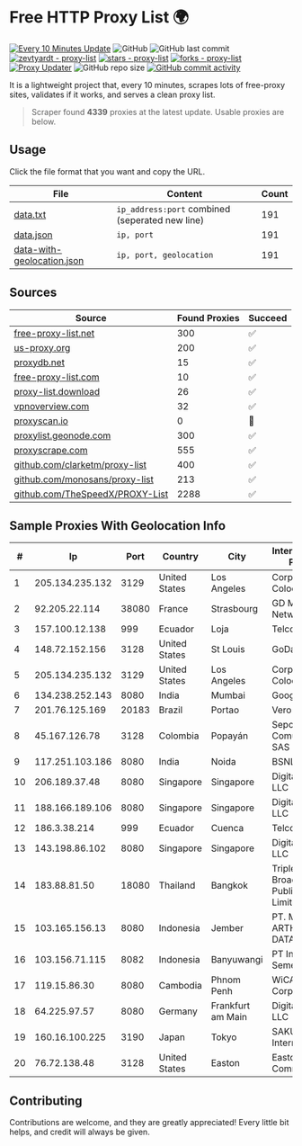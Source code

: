 
# Free HTTP Proxy List 🌍

[![Every 10 Minutes Update](https://github.com/mertguvencli/http-proxy-list/actions/workflows/main.yml/badge.svg?branch=main)](https://github.com/mertguvencli/http-proxy-list/actions/workflows/main.yml)
![GitHub](https://img.shields.io/github/license/mertguvencli/http-proxy-list)
![GitHub last commit](https://img.shields.io/github/last-commit/mertguvencli/http-proxy-list)
[![zevtyardt - proxy-list](https://img.shields.io/static/v1?label=zevtyardt&message=proxy-list&color=blue&logo=github)](https://github.com/zevtyardt/proxy-list "Go to GitHub repo")
[![stars - proxy-list](https://img.shields.io/github/stars/zevtyardt/proxy-list?style=social)](https://github.com/zevtyardt/proxy-list)
[![forks - proxy-list](https://img.shields.io/github/forks/zevtyardt/proxy-list?style=social)](https://github.com/zevtyardt/proxy-list)
[![Proxy Updater](https://github.com/zevtyardt/proxy-list/workflows/Proxy%20Updater/badge.svg)](https://github.com/zevtyardt/proxy-list/actions?query=workflow:"Proxy+Updater")
![GitHub repo size](https://img.shields.io/github/repo-size/zevtyardt/proxy-list)
[![GitHub commit activity](https://img.shields.io/github/commit-activity/m/zevtyardt/proxy-list?logo=commits)](https://github.com/zevtyardt/proxy-list/commits/main)

It is a lightweight project that, every 10 minutes, scrapes lots of free-proxy sites, validates if it works, and serves a clean proxy list.

> Scraper found **4339** proxies at the latest update. Usable proxies are below.

## Usage

Click the file format that you want and copy the URL.

|File|Content|Count|
|----|-------|-----|
|[data.txt](https://raw.githubusercontent.com/mertguvencli/http-proxy-list/main/proxy-list/data.txt)|`ip_address:port` combined (seperated new line)|191|
|[data.json](https://raw.githubusercontent.com/mertguvencli/http-proxy-list/main/proxy-list/data.json)|`ip, port`|191|
|[data-with-geolocation.json](https://raw.githubusercontent.com/mertguvencli/http-proxy-list/main/proxy-list/data-with-geolocation.json)|`ip, port, geolocation`|191|

## Sources

|Source|Found Proxies|Succeed|
|------|-------------|-------|
|[free-proxy-list.net](https://free-proxy-list.net)|300|✅|
|[us-proxy.org](https://www.us-proxy.org)|200|✅|
|[proxydb.net](http://proxydb.net)|15|✅|
|[free-proxy-list.com](https://free-proxy-list.com/?page=&port=&type%5B%5D=http&type%5B%5D=https&up_time=0&search=Search)|10|✅|
|[proxy-list.download](https://www.proxy-list.download/HTTP)|26|✅|
|[vpnoverview.com](https://vpnoverview.com/privacy/anonymous-browsing/free-proxy-servers)|32|✅|
|[proxyscan.io](https://www.proxyscan.io)|0|🚫|
|[proxylist.geonode.com](https://proxylist.geonode.com/api/proxy-list?limit=300&page=1&sort_by=lastChecked&sort_type=desc&protocols=http,https)|300|✅|
|[proxyscrape.com](https://api.proxyscrape.com/v2/?request=displayproxies&protocol=http&timeout=10000&country=all&ssl=all&anonymity=all)|555|✅|
|[github.com/clarketm/proxy-list](https://raw.githubusercontent.com/clarketm/proxy-list/master/proxy-list-raw.txt)|400|✅|
|[github.com/monosans/proxy-list](https://raw.githubusercontent.com/monosans/proxy-list/main/proxies/http.txt)|213|✅|
|[github.com/TheSpeedX/PROXY-List](https://raw.githubusercontent.com/TheSpeedX/PROXY-List/master/http.txt)|2288|✅|


## Sample Proxies With Geolocation Info

|#|Ip|Port|Country|City|Internet Service Provider|
|-|--|----|-------|----|-------------------------|
|1|205.134.235.132|3129|United States|Los Angeles|Corporate Colocation Inc|
|2|92.205.22.114|38080|France|Strasbourg|GD MASS Network|
|3|157.100.12.138|999|Ecuador|Loja|Telconet S.A|
|4|148.72.152.156|3128|United States|St Louis|GoDaddy.com|
|5|205.134.235.132|3129|United States|Los Angeles|Corporate Colocation Inc|
|6|134.238.252.143|8080|India|Mumbai|Google LLC|
|7|201.76.125.169|20183|Brazil|Portao|Vero S.A|
|8|45.167.126.78|3128|Colombia|Popayán|Sepcom Comunicaciones SAS|
|9|117.251.103.186|8080|India|Noida|BSNL Internet|
|10|206.189.37.48|8080|Singapore|Singapore|DigitalOcean, LLC|
|11|188.166.189.106|8080|Singapore|Singapore|DigitalOcean, LLC|
|12|186.3.38.214|999|Ecuador|Cuenca|Telconet S.A|
|13|143.198.86.102|8080|Singapore|Singapore|DigitalOcean, LLC|
|14|183.88.81.50|18080|Thailand|Bangkok|Triple T Broadband Public Company Limited|
|15|103.165.156.13|8080|Indonesia|Jember|PT. MEGA ARTHA LINTAS DATA|
|16|103.156.71.115|8082|Indonesia|Banyuwangi|PT Indo Access Semesta|
|17|119.15.86.30|8080|Cambodia|Phnom Penh|WiCAM Corporation Ltd|
|18|64.225.97.57|8080|Germany|Frankfurt am Main|DigitalOcean, LLC|
|19|160.16.100.225|3190|Japan|Tokyo|SAKURA Internet Inc.|
|20|76.72.138.48|3128|United States|Easton|Easton Utilities Commission|



## Contributing

Contributions are welcome, and they are greatly appreciated! Every
little bit helps, and credit will always be given.

